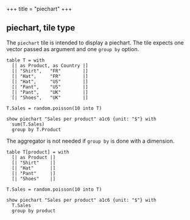 +++
title = "piechart"
+++

## piechart, tile type

The `piechart` tile is intended to display a piechart. The tile expects one vector passed as argument and one `group by` option.

```envision
table T = with 
  [| as Product, as Country |]
  [| "Shirt",   "FR"        |]
  [| "Hat",     "FR"        |]
  [| "Hat",     "US"        |]
  [| "Pant",    "US"        |]
  [| "Pant",    "UK"        |]
  [| "Shoes",   "UK"        |]

T.Sales = random.poisson(10 into T)

show piechart "Sales per product" a1c6 {unit: "$"} with
  sum(T.Sales)
  group by T.Product
```

The aggregator is not needed if `group by` is done with a dimension.

```envision
table T[product] = with 
  [| as Product |]
  [| "Shirt"    |]
  [| "Hat"      |]
  [| "Pant"     |]
  [| "Shoes"    |]

T.Sales = random.poisson(10 into T)

show piechart "Sales per product" a1c6 {unit: "$"} with
  T.Sales
  group by product
```
